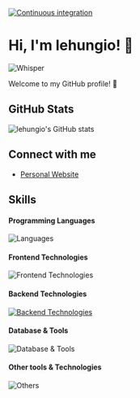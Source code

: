 [![Continuous integration](https://github.com/lehungio/lehungio/actions/workflows/metrics.yml/badge.svg)](https://github.com/lehungio/lehungio/actions/workflows/metrics.yml)
<!--
![Loading](https://github.githubassets.com/assets/mona-loading-default-c3c7aad1282f.gif)
**lehungio/lehungio** is a ✨ _special_ ✨ repository because its `README.md` (this file) appears on your GitHub profile.

Here are some ideas to get you started:

- 🔭 I’m currently working on ...
- 🌱 I’m currently learning ...
- 👯 I’m looking to collaborate on ...
- 🤔 I’m looking for help with ...
- 💬 Ask me about ...
- 📫 How to reach me: ...
- 😄 Pronouns: ...
- ⚡ Fun fact: ...
-->

# Hi, I'm lehungio! 👋
![Whisper](https://github.com/images/mona-whisper.gif)

Welcome to my GitHub profile! 🌟

## GitHub Stats
![lehungio's GitHub stats](https://github-readme-stats.vercel.app/api?username=lehungio&show_icons=true&theme=cobalt)

## Connect with me
<!--
- [LinkedIn](https://www.linkedin.com/in/lehungio)
- [X](https://x.com/lehungio)
-->
- [Personal Website](https://lehungio.com)

## Skills

#### Programming Languages
![Languages](https://skillicons.dev/icons?i=c,cpp,js,go,python,java,swift,kotlin)

#### Frontend Technologies
![Frontend Technologies](https://skillicons.dev/icons?i=react,angular,next,html,css,tailwind)

#### Backend Technologies
[![Backend Technologies](https://skillicons.dev/icons?i=aws,azure,django,flask,docker,fastapi&perline=3)](https://skillicons.dev)

#### Database & Tools
![Database & Tools](https://skillicons.dev/icons?i=mysql,mongodb,bitbucket,jira)

#### Other tools & Technologies
![Others](https://skillicons.dev/icons?i=git,github,markdown,netlify,vercel,vscode,figma,,githubactions,gitlab)
